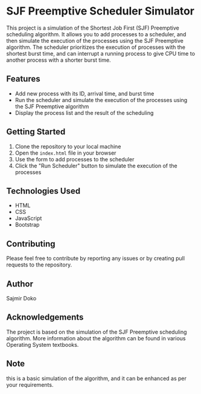 # SJF Preemptive Scheduler Simulator

This project is a simulation of the Shortest Job First (SJF) Preemptive scheduling algorithm. It allows you to add processes to a scheduler, and then simulate the execution of the processes using the SJF Preemptive algorithm. The scheduler prioritizes the execution of processes with the shortest burst time, and can interrupt a running process to give CPU time to another process with a shorter burst time.

## Features

- Add new process with its ID, arrival time, and burst time
- Run the scheduler and simulate the execution of the processes using the SJF Preemptive algorithm
- Display the process list and the result of the scheduling

## Getting Started

1. Clone the repository to your local machine
2. Open the `index.html` file in your browser
3. Use the form to add processes to the scheduler
4. Click the "Run Scheduler" button to simulate the execution of the processes

## Technologies Used

- HTML
- CSS
- JavaScript
- Bootstrap

## Contributing

Please feel free to contribute by reporting any issues or by creating pull requests to the repository.

## Author

Sajmir Doko

## Acknowledgements

The project is based on the simulation of the SJF Preemptive scheduling algorithm. More information about the algorithm can be found in various Operating System textbooks.

## Note

this is a basic simulation of the algorithm, and it can be enhanced as per your requirements.
